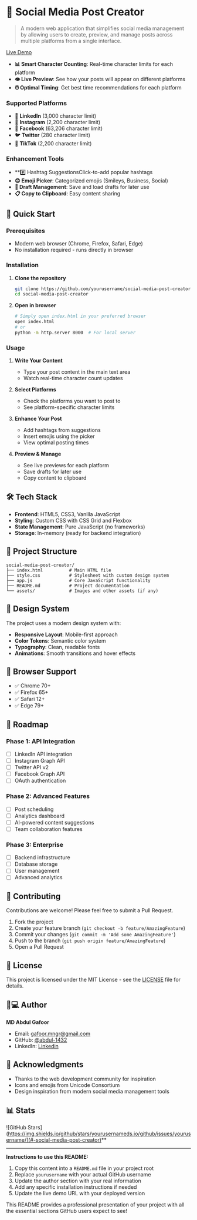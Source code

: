 # 📱 Social Media Post Creator

> A modern web application that simplifies social media management by allowing users to create, preview, and manage posts across multiple platforms from a single interface.

[Live Demo](https://socialmediaposter.netlify.app/)
- **📊 Smart Character Counting**: Real-time character limits for each platform
- **👁️ Live Preview**: See how your posts will appear on different platforms
- **⏰ Optimal Timing**: Get best time recommendations for each platform

### Supported Platforms
- 💼 **LinkedIn** (3,000 character limit)
- 📸 **Instagram** (2,200 character limit)
- 👥 **Facebook** (63,206 character limit)
- 🐦 **Twitter** (280 character limit)
- 🎵 **TikTok** (2,200 character limit)

### Enhancement Tools
- **#️⃣ Hashtag SuggestionsClick-to-add popular hashtags
- **😊 Emoji Picker**: Categorized emojis (Smileys, Business, Social)
- **💾 Draft Management**: Save and load drafts for later use
- **📋 Copy to Clipboard**: Easy content sharing

## 🚀 Quick Start

### Prerequisites
- Modern web browser (Chrome, Firefox, Safari, Edge)
- No installation required - runs directly in browser

### Installation

1. **Clone the repository**
   ```bash
   git clone https://github.com/yourusername/social-media-post-creator.git
   cd social-media-post-creator
   ```

2. **Open in browser**
   ```bash
   # Simply open index.html in your preferred browser
   open index.html
   # or
   python -m http.server 8000  # For local server
   ```

### Usage

1. **Write Your Content**
   - Type your post content in the main text area
   - Watch real-time character count updates

2. **Select Platforms**
   - Check the platforms you want to post to
   - See platform-specific character limits

3. **Enhance Your Post**
   - Add hashtags from suggestions
   - Insert emojis using the picker
   - View optimal posting times

4. **Preview & Manage**
   - See live previews for each platform
   - Save drafts for later use
   - Copy content to clipboard

## 🛠️ Tech Stack

- **Frontend**: HTML5, CSS3, Vanilla JavaScript
- **Styling**: Custom CSS with CSS Grid and Flexbox
- **State Management**: Pure JavaScript (no frameworks)
- **Storage**: In-memory (ready for backend integration)

## 📁 Project Structure

```
social-media-post-creator/
├── index.html          # Main HTML file
├── style.css           # Stylesheet with custom design system
├── app.js              # Core JavaScript functionality
├── README.md           # Project documentation
└── assets/             # Images and other assets (if any)
```

## 🎨 Design System

The project uses a modern design system with:
- **Responsive Layout**: Mobile-first approach
- **Color Tokens**: Semantic color system
- **Typography**: Clean, readable fonts
- **Animations**: Smooth transitions and hover effects

## 📱 Browser Support

- ✅ Chrome 70+
- ✅ Firefox 65+
- ✅ Safari 12+
- ✅ Edge 79+

## 🚧 Roadmap

### Phase 1: API Integration
- [ ] LinkedIn API integration
- [ ] Instagram Graph API
- [ ] Twitter API v2
- [ ] Facebook Graph API
- [ ] OAuth authentication

### Phase 2: Advanced Features
- [ ] Post scheduling
- [ ] Analytics dashboard
- [ ] AI-powered content suggestions
- [ ] Team collaboration features

### Phase 3: Enterprise
- [ ] Backend infrastructure
- [ ] Database storage
- [ ] User management
- [ ] Advanced analytics

## 🤝 Contributing

Contributions are welcome! Please feel free to submit a Pull Request.

1. Fork the project
2. Create your feature branch (`git checkout -b feature/AmazingFeature`)
3. Commit your changes (`git commit -m 'Add some AmazingFeature'`)
4. Push to the branch (`git push origin feature/AmazingFeature`)
5. Open a Pull Request

## 📝 License

This project is licensed under the MIT License - see the [LICENSE](LICENSE) file for details.

## 👨💻 Author

**MD Abdul Gafoor**
- Email: gafoor.mngr@gmail.com
- GitHub: [@abdul-1432](https://github.com/abdul-1432)
- LinkedIn: [Linkedin]([https://linkedin.com/in/yourprofile](https://www.linkedin.com/in/connect-abdul/))

## 🙏 Acknowledgments

- Thanks to the web development community for inspiration
- Icons and emojis from Unicode Consortium
- Design inspiration from modern social media management tools

## 📊 Stats

![GitHub Stars](https://img.shields.io/github/stars/yourusernameds.io/github/issues/yourusername/](#-social-media-post-creator)**

***

**Instructions to use this README:**

1. Copy this content into a `README.md` file in your project root
2. Replace `yourusername` with your actual GitHub username
3. Update the author section with your real information
4. Add any specific installation instructions if needed
5. Update the live demo URL with your deployed version

This README provides a professional presentation of your project with all the essential sections GitHub users expect to see!

